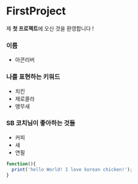 # FirstProject
제 **첫 프로젝트**에 오신 것을 환영합니다 !

### 이름
- 아콘리버

### 나를 표현하는 키워드
- 치킨
- 제로콜라
- 앵무새

### SB 코치님이 좋아하는 것들
- 커피
- 새
- 연필

```javascript
function(){
  print('hello World! I love korean chicken!');
}
```
